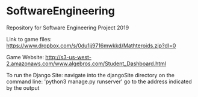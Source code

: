 # SoftwareEngineering
Repository for Software Engineering Project 2019


Link to game files:
https://www.dropbox.com/s/0du1jj9716mwkkd/Mathteroids.zip?dl=0


Game Website:
http://s3-us-west-2.amazonaws.com/www.algebros.com/Student_Dashboard.html

To run the Django Site: 
navigate into the djangoSite directory
on the command line: 'python3 manage.py runserver'
go to the address indicated by the output
